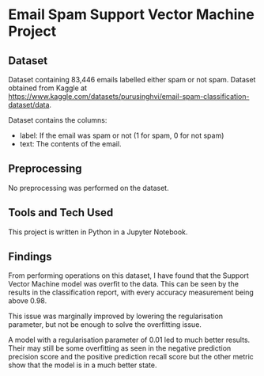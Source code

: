 # Email Spam Support Vector Machine Project

## Dataset

Dataset containing 83,446 emails labelled either spam or not spam. Dataset obtained from Kaggle at https://www.kaggle.com/datasets/purusinghvi/email-spam-classification-dataset/data.

Dataset contains the columns:

- label: If the email was spam or not (1 for spam, 0 for not spam)
- text: The contents of the email.

## Preprocessing

No preprocessing was performed on the dataset.

##  Tools and Tech Used

This project is written in Python in a Jupyter Notebook.

## Findings

From performing operations on this dataset, I have found that the Support Vector Machine model was overfit to the data. This can be seen by the results in the classification report, with every accuracy measurement being above 0.98. 

This issue was marginally improved by lowering the regularisation parameter, but not be enough to solve the overfitting issue.

A model with a regularisation parameter of 0.01 led to much better results. Their may still be some overfitting as seen in the negative prediction precision score and the positive prediction recall score but the other metric show that the model is in a much better state.